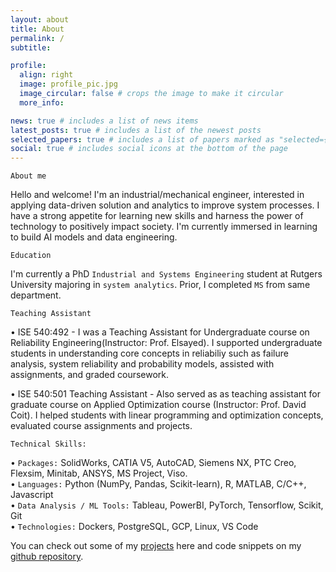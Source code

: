 ```yaml
---
layout: about
title: About
permalink: /
subtitle:

profile:
  align: right
  image: profile_pic.jpg
  image_circular: false # crops the image to make it circular
  more_info:

news: true # includes a list of news items
latest_posts: true # includes a list of the newest posts
selected_papers: true # includes a list of papers marked as "selected={true}"
social: true # includes social icons at the bottom of the page
---
```


`About me`

Hello and welcome! I'm an industrial/mechanical engineer, interested in applying data-driven solution and analytics to improve system processes. I have a strong appetite for learning new skills and harness the power of technology to positively impact society. I'm currently immersed in learning to build AI models and data engineering.

`Education`

I'm currently a PhD `Industrial and Systems Engineering` student at Rutgers University majoring in `system analytics`. Prior, I completed `MS` from same department.

`Teaching Assistant`

• ISE 540:492 - I was a Teaching Assistant for Undergraduate course on Reliability Engineering(Instructor: Prof. Elsayed). I supported undergraduate students in understanding core concepts in reliabiliy such as failure analysis, system reliability and probability models, assisted with assignments, and graded coursework.

• ISE 540:501 Teaching Assistant - Also served as as teaching assistant for graduate course on Applied Optimization course (Instructor: Prof. David Coit). I helped students with linear programming and optimization concepts, evaluated course assignments and projects.

`Technical Skills:`

• `Packages:` SolidWorks, CATIA V5, AutoCAD, Siemens NX, PTC Creo, Flexsim, Minitab, ANSYS, MS Project, Viso. \
• `Languages:` Python (NumPy, Pandas, Scikit-learn), R, MATLAB, C/C++, Javascript \
• `Data Analysis / ML Tools:` Tableau, PowerBI, PyTorch, Tensorflow, Scikit, Git \
• `Technologies:` Dockers, PostgreSQL, GCP, Linux, VS Code

You can check out some of my [projects](/projects/) here and code snippets on my [github repository](/repositories/).
